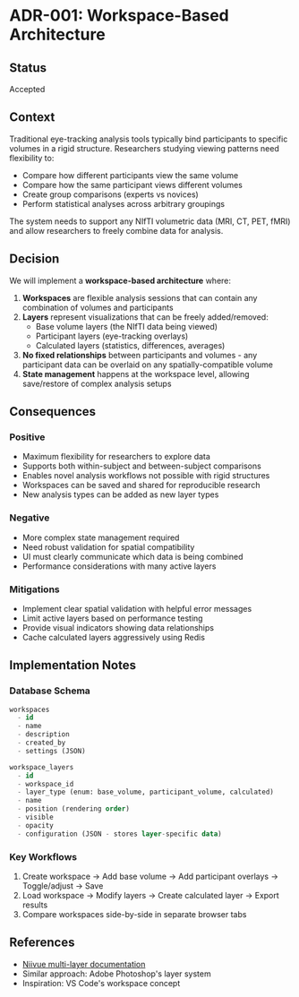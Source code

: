# ADR-001: Workspace-Based Architecture

## Status
Accepted

## Context
Traditional eye-tracking analysis tools typically bind participants to specific volumes in a rigid structure. Researchers studying viewing patterns need flexibility to:
- Compare how different participants view the same volume
- Compare how the same participant views different volumes
- Create group comparisons (experts vs novices)
- Perform statistical analyses across arbitrary groupings

The system needs to support any NIfTI volumetric data (MRI, CT, PET, fMRI) and allow researchers to freely combine data for analysis.

## Decision
We will implement a **workspace-based architecture** where:

1. **Workspaces** are flexible analysis sessions that can contain any combination of volumes and participants
2. **Layers** represent visualizations that can be freely added/removed:
    - Base volume layers (the NIfTI data being viewed)
    - Participant layers (eye-tracking overlays)
    - Calculated layers (statistics, differences, averages)
3. **No fixed relationships** between participants and volumes - any participant data can be overlaid on any spatially-compatible volume
4. **State management** happens at the workspace level, allowing save/restore of complex analysis setups

## Consequences

### Positive
- Maximum flexibility for researchers to explore data
- Supports both within-subject and between-subject comparisons
- Enables novel analysis workflows not possible with rigid structures
- Workspaces can be saved and shared for reproducible research
- New analysis types can be added as new layer types

### Negative
- More complex state management required
- Need robust validation for spatial compatibility
- UI must clearly communicate which data is being combined
- Performance considerations with many active layers

### Mitigations
- Implement clear spatial validation with helpful error messages
- Limit active layers based on performance testing
- Provide visual indicators showing data relationships
- Cache calculated layers aggressively using Redis

## Implementation Notes

### Database Schema
```sql
workspaces
  - id
  - name
  - description
  - created_by
  - settings (JSON)

workspace_layers  
  - id
  - workspace_id
  - layer_type (enum: base_volume, participant_volume, calculated)
  - name
  - position (rendering order)
  - visible
  - opacity
  - configuration (JSON - stores layer-specific data)
```

### Key Workflows
1. Create workspace → Add base volume → Add participant overlays → Toggle/adjust → Save
2. Load workspace → Modify layers → Create calculated layer → Export results
3. Compare workspaces side-by-side in separate browser tabs

## References
- [Niivue multi-layer documentation](https://github.com/niivue/niivue)
- Similar approach: Adobe Photoshop's layer system
- Inspiration: VS Code's workspace concept
